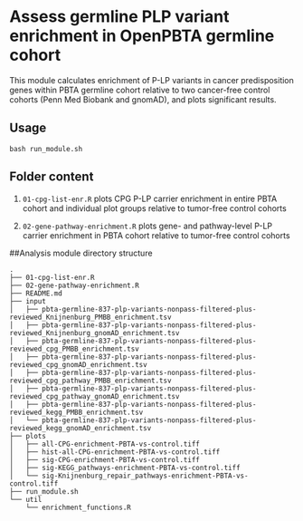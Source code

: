 # Assess germline PLP variant enrichment in OpenPBTA germline cohort

This module calculates enrichment of P-LP variants in cancer predisposition genes within PBTA germline cohort relative to two cancer-free control cohorts (Penn Med Biobank and gnomAD), and plots significant results. 

## Usage

`bash run_module.sh`

## Folder content 

1. `01-cpg-list-enr.R` plots CPG P-LP carrier enrichment in entire PBTA cohort and individual plot groups relative to tumor-free control cohorts

2. `02-gene-pathway-enrichment.R` plots gene- and pathway-level P-LP carrier enrichment in PBTA cohort relative to tumor-free control cohorts


##Analysis module directory structure

```
.
├── 01-cpg-list-enr.R
├── 02-gene-pathway-enrichment.R
├── README.md
├── input
│   ├── pbta-germline-837-plp-variants-nonpass-filtered-plus-reviewed_Knijnenburg_PMBB_enrichment.tsv
│   ├── pbta-germline-837-plp-variants-nonpass-filtered-plus-reviewed_Knijnenburg_gnomAD_enrichment.tsv
│   ├── pbta-germline-837-plp-variants-nonpass-filtered-plus-reviewed_cpg_PMBB_enrichment.tsv
│   ├── pbta-germline-837-plp-variants-nonpass-filtered-plus-reviewed_cpg_gnomAD_enrichment.tsv
│   ├── pbta-germline-837-plp-variants-nonpass-filtered-plus-reviewed_cpg_pathway_PMBB_enrichment.tsv
│   ├── pbta-germline-837-plp-variants-nonpass-filtered-plus-reviewed_cpg_pathway_gnomAD_enrichment.tsv
│   ├── pbta-germline-837-plp-variants-nonpass-filtered-plus-reviewed_kegg_PMBB_enrichment.tsv
│   └── pbta-germline-837-plp-variants-nonpass-filtered-plus-reviewed_kegg_gnomAD_enrichment.tsv
├── plots
│   ├── all-CPG-enrichment-PBTA-vs-control.tiff
│   ├── hist-all-CPG-enrichment-PBTA-vs-control.tiff
│   ├── sig-CPG-enrichment-PBTA-vs-control.tiff
│   ├── sig-KEGG_pathways-enrichment-PBTA-vs-control.tiff
│   └── sig-Knijnenburg_repair_pathways-enrichment-PBTA-vs-control.tiff
├── run_module.sh
└── util
    └── enrichment_functions.R
```